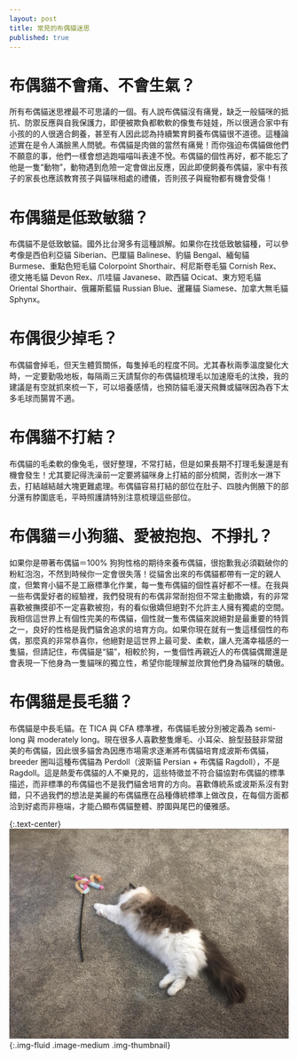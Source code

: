 ```yaml
---
layout: post
title: 常見的布偶貓迷思
published: true
---
```


# 布偶貓不會痛、不會生氣？

所有布偶貓迷思裡最不可思議的一個。有人說布偶貓沒有痛覺，缺乏一般貓咪的抵抗、防禦反應與自我保護力，即便被欺負都軟軟的像隻布娃娃，所以很適合家中有小孩的的人很適合飼養，甚至有人因此認為持續繁育飼養布偶貓很不道德。這種論述實在是令人滿臉黑人問號。布偶貓是肉做的當然有痛覺！而你強迫布偶貓做他們不願意的事，他們一樣會想逃跑喵喵叫表達不悅。布偶貓的個性再好，都不能忘了他是一隻“動物”，動物遇到危險一定會做出反應，因此即便飼養布偶貓，家中有孩子的家長也應該教育孩子與貓咪相處的禮儀，否則孩子與寵物都有機會受傷！

# 布偶貓是低致敏貓？

布偶貓不是低致敏貓。國外比台灣多有這種誤解。如果你在找低致敏貓種，可以參考像是西伯利亞貓 Siberian、巴厘貓 Balinese、豹貓 Bengal、緬甸貓 Burmese、重點色短毛貓 Colorpoint Shorthair、柯尼斯卷毛猫 Cornish Rex、德文捲毛貓 Devon Rex、爪哇貓 Javanese、歐西貓 Ocicat、東方短毛貓 Oriental Shorthair、俄羅斯藍貓 Russian Blue、暹羅貓 Siamese、加拿大無毛貓 Sphynx。

# 布偶很少掉毛？

布偶貓會掉毛，但天生體質關係，每隻掉毛的程度不同。尤其春秋兩季溫度變化大時，一定要勤吸地板，每隔兩三天請幫你的布偶貓梳理毛以加速廢毛的汰換，我的建議是有空就抓來梳一下，可以培養感情，也預防貓毛漫天飛舞或貓咪因為吞下太多毛球而腸胃不適。

# 布偶貓不打結？

布偶貓的毛柔軟的像兔毛，很好整理，不常打結，但是如果長期不打理毛髮還是有機會發生！尤其要記得洗澡前一定要將貓咪身上打結的部分梳開，否則水一淋下去，打結越結越大塊更難處理。布偶貓容易打結的部位在肚子、四肢內側腋下的部分還有脖圍底毛，平時照護請特別注意梳理這些部位。

# 布偶貓＝小狗貓、愛被抱抱、不掙扎？

如果你是帶著布偶貓＝100% 狗狗性格的期待來養布偶貓，很抱歉我必須戳破你的粉紅泡泡，不然到時候你一定會很失落！從貓舍出來的布偶貓都帶有一定的親人度，但繁育小貓不是工廠標準化作業，每一隻布偶貓的個性喜好都不一樣。在我與一些布偶愛好者的經驗裡，我們發現有的布偶非常耐抱但不常主動撒嬌，有的非常喜歡被撫摸卻不一定喜歡被抱，有的看似傲嬌但絕對不允許主人擁有獨處的空間。我相信這世界上有個性完美的布偶貓，個性就一隻布偶貓來說絕對是最重要的特質之一，良好的性格是我們貓舍追求的培育方向。如果你現在就有一隻這樣個性的布偶，那麼真的非常恭喜你，他絕對是這世界上最可愛、柔軟，讓人充滿幸福感的一隻貓，但請記住，布偶貓是“貓”，相較於狗，一隻個性再親近人的布偶貓偶爾還是會表現一下他身為一隻貓咪的獨立性，希望你能理解並欣賞他們身為貓咪的驕傲。

# 布偶貓是長毛貓？

布偶貓是中長毛貓。在 TICA 與 CFA 標準裡，布偶貓毛披分別被定義為 semi-long 與 moderately long。現在很多人喜歡整隻爆毛、小耳朵、臉型鼓鼓非常甜美的布偶貓，因此很多貓舍為因應市場需求逐漸將布偶貓培育成波斯布偶貓，breeder 圈叫這種布偶貓為 Perdoll（波斯貓 Persian + 布偶貓 Ragdoll），不是 Ragdoll。這是熱愛布偶貓的人不樂見的，這些特徵並不符合貓協對布偶貓的標準描述，而非標準的布偶貓也不是我們貓舍培育的方向。喜歡傳統系或波斯系沒有對錯，只不過我們的想法是美麗的布偶貓應在品種傳統標準上做改良，在每個方面都洽到好處而非極端，才能凸顯布偶貓整體、脖圍與尾巴的優雅感。

{:.text-center}
![the-myths-about-ragdoll-cats](/assets/img/the-myths-about-ragdoll-cats.jpg){:.img-fluid .image-medium .img-thumbnail}
